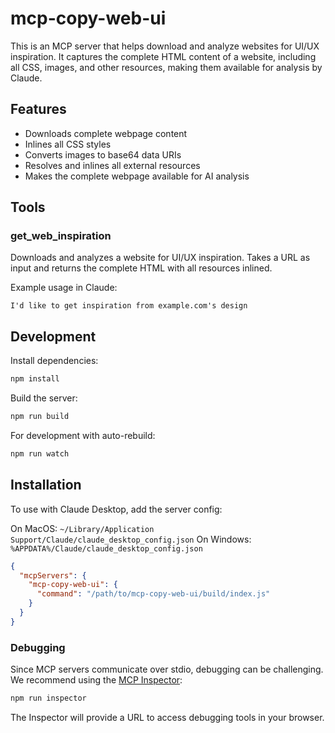 # mcp-copy-web-ui

This is an MCP server that helps download and analyze websites for UI/UX inspiration. It captures the complete HTML content of a website, including all CSS, images, and other resources, making them available for analysis by Claude.

## Features

- Downloads complete webpage content
- Inlines all CSS styles
- Converts images to base64 data URIs
- Resolves and inlines all external resources
- Makes the complete webpage available for AI analysis

## Tools

### get_web_inspiration
Downloads and analyzes a website for UI/UX inspiration. Takes a URL as input and returns the complete HTML with all resources inlined.

Example usage in Claude:
```
I'd like to get inspiration from example.com's design
```

## Development

Install dependencies:
```bash
npm install
```

Build the server:
```bash
npm run build
```

For development with auto-rebuild:
```bash
npm run watch
```

## Installation

To use with Claude Desktop, add the server config:

On MacOS: `~/Library/Application Support/Claude/claude_desktop_config.json`
On Windows: `%APPDATA%/Claude/claude_desktop_config.json`

```json
{
  "mcpServers": {
    "mcp-copy-web-ui": {
      "command": "/path/to/mcp-copy-web-ui/build/index.js"
    }
  }
}
```

### Debugging

Since MCP servers communicate over stdio, debugging can be challenging. We recommend using the [MCP Inspector](https://github.com/modelcontextprotocol/inspector):

```bash
npm run inspector
```

The Inspector will provide a URL to access debugging tools in your browser. 
